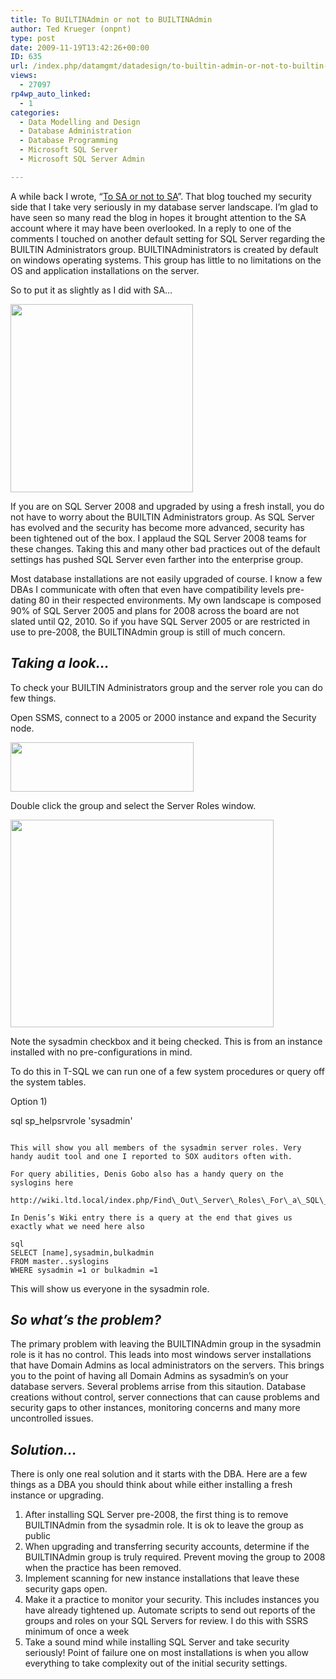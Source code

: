 ```yaml
---
title: To BUILTINAdmin or not to BUILTINAdmin
author: Ted Krueger (onpnt)
type: post
date: 2009-11-19T13:42:26+00:00
ID: 635
url: /index.php/datamgmt/datadesign/to-builtin-admin-or-not-to-builtin-admin/
views:
  - 27097
rp4wp_auto_linked:
  - 1
categories:
  - Data Modelling and Design
  - Database Administration
  - Database Programming
  - Microsoft SQL Server
  - Microsoft SQL Server Admin

---
```

A while back I wrote, “[To SA or not to SA][1]”. That blog touched my security side that I take very seriously in my database server landscape. I’m glad to have seen so many read the blog in hopes it brought attention to the SA account where it may have been overlooked. In a reply to one of the comments I touched on another default setting for SQL Server regarding the BUILTIN Administrators group. BUILTINAdministrators is created by default on windows operating systems. This group has little to no limitations on the OS and application installations on the server.

So to put it as slightly as I did with SA…

<div class="image_block">
  <img src="/wp-content/uploads/blogs/DataMgmt/NoEntry_admin.gif" alt="" title="" width="292" height="301" />
</div>

If you are on SQL Server 2008 and upgraded by using a fresh install, you do not have to worry about the BUILTIN Administrators group. As SQL Server has evolved and the security has become more advanced, security has been tightened out of the box. I applaud the SQL Server 2008 teams for these changes. Taking this and many other bad practices out of the default settings has pushed SQL Server even farther into the enterprise group.

Most database installations are not easily upgraded of course. I know a few DBAs I communicate with often that even have compatibility levels pre-dating 80 in their respected environments. My own landscape is composed 90% of SQL Server 2005 and plans for 2008 across the board are not slated until Q2, 2010. So if you have SQL Server 2005 or are restricted in use to pre-2008, the BUILTINAdmin group is still of much concern.

## _Taking a look…_

To check your BUILTIN Administrators group and the server role you can do few things.

Open SSMS, connect to a 2005 or 2000 instance and expand the Security node.

<div class="image_block">
  <img src="/wp-content/uploads/blogs/DataMgmt/admin_1.gif" alt="" title="" width="293" height="79" />
</div>

Double click the group and select the Server Roles window.

<div class="image_block">
  <img src="/wp-content/uploads/blogs/DataMgmt/admin_2.gif" alt="" title="" width="421" height="332" />
</div>

Note the sysadmin checkbox and it being checked. This is from an instance installed with no pre-configurations in mind. 

To do this in T-SQL we can run one of a few system procedures or query off the system tables.

Option 1)

sql
sp_helpsrvrole 'sysadmin'
```

This will show you all members of the sysadmin server roles. Very handy audit tool and one I reported to SOX auditors often with. 

For query abilities, Denis Gobo also has a handy query on the syslogins here
  
http://wiki.ltd.local/index.php/Find\_Out\_Server\_Roles\_For\_a\_SQL\_Server\_Login

In Denis’s Wiki entry there is a query at the end that gives us exactly what we need here also

sql
SELECT [name],sysadmin,bulkadmin
FROM master..syslogins
WHERE sysadmin =1 or bulkadmin =1
```

This will show us everyone in the sysadmin role. 

## _So what’s the problem?_

The primary problem with leaving the BUILTINAdmin group in the sysadmin role is it has no control. This leads into most windows server installations that have Domain Admins as local administrators on the servers. This brings you to the point of having all Domain Admins as sysadmin’s on your database servers. Several problems arrise from this sitaution. Database creations without control, server connections that can cause problems and security gaps to other instances, monitoring concerns and many more uncontrolled issues.

## _Solution…_

There is only one real solution and it starts with the DBA. Here are a few things as a DBA you should think about while either installing a fresh instance or upgrading.

  1. After installing SQL Server pre-2008, the first thing is to remove BUILTINAdmin from the sysadmin role. It is ok to leave the group as public
  2. When upgrading and transferring security accounts, determine if the BUILTINAdmin group is truly required. Prevent moving the group to 2008 when the practice has been removed.
  3. Implement scanning for new instance installations that leave these security gaps open.
  4. Make it a practice to monitor your security. This includes instances you have already tightened up. Automate scripts to send out reports of the groups and roles on your SQL Servers for review. I do this with SSRS minimum of once a week
  5. Take a sound mind while installing SQL Server and take security seriously! Point of failure one on most installations is when you allow everything to take complexity out of the initial security settings.

 [1]: /index.php/DataMgmt/DBAdmin/to-sa-or-not-to-sa